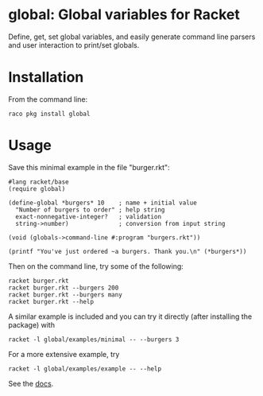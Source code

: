 global: Global variables for Racket
======

Define, get, set global variables, and easily generate command line parsers and user interaction to print/set globals.

# Installation
From the command line:
```
raco pkg install global
```

# Usage


Save this minimal example in the file "burger.rkt":
```racket
#lang racket/base
(require global)

(define-global *burgers* 10    ; name + initial value
  "Number of burgers to order" ; help string
  exact-nonnegative-integer?   ; validation
  string->number)              ; conversion from input string

(void (globals->command-line #:program "burgers.rkt"))

(printf "You've just ordered ~a burgers. Thank you.\n" (*burgers*))
```
Then on the command line, try some of the following:
```shell
racket burger.rkt 
racket burger.rkt --burgers 200
racket burger.rkt --burgers many
racket burger.rkt --help
```
A similar example is included and you can try it directly (after installing the package) with
```shell
racket -l global/examples/minimal -- --burgers 3
```
For a more extensive example, try
```shell
racket -l global/examples/example -- --help
```

See the [docs](https://pkg-build.racket-lang.org/doc/global@global/index.html).
